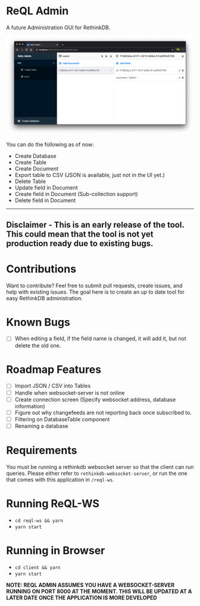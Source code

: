 # ReQL Admin

A future Administration GUI for RethinkDB.

<div align="center">
  <img src="./ui.png" alt="ReQL Admin UI" />
</div>

You can do the following as of now:

- Create Database
- Create Table
- Create Document
- Export table to CSV (JSON is available, just not in the UI yet.)
- Delete Table
- Update field in Document
- Create field in Document (Sub-collection support)
- Delete field in Document

----
**Disclaimer - This is an early release of the tool. This could mean that the tool is not yet production ready due to existing bugs.**
----

# Contributions

Want to contribute? Feel free to submit pull requests, create issues, and help with existing issues. The goal here is to create an up to date tool for easy RethinkDB administration.

# Known Bugs
- [ ] When editing a field, if the field name is changed, it will add it, but not delete the old one.

# Roadmap Features
- [ ] Import JSON / CSV into Tables
- [ ] Handle when websocket-server is not online
- [ ] Create connection screen (Specify websocket address, database information)
- [ ] Figure out why changefeeds are not reporting back once subscribed to.
- [ ] Filtering on DatabaseTable component
- [ ] Renaming a database

# Requirements

You must be running a rethinkdb websocket server so that the client can run queries. Please either refer to `rethinkdb-websocket-server`, or run the one that comes with this application in `/reql-ws`.

# Running ReQL-WS

- `cd reql-ws && yarn`
- `yarn start`

# Running in Browser

- `cd client && yarn`
- `yarn start`

**NOTE: REQL ADMIN ASSUMES YOU HAVE A WEBSOCKET-SERVER RUNNING ON PORT 8000 AT THE MOMENT. THIS WILL BE UPDATED AT A LATER DATE ONCE THE APPLICATION IS MORE DEVELOPED**
